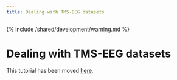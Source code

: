 ```yaml
---
title: Dealing with TMS-EEG datasets
---
```


{% include /shared/development/warning.md %}

# Dealing with TMS-EEG datasets

This tutorial has been moved [here](/tutorial/tms-eeg).
